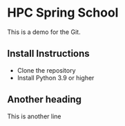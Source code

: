 # HPC Spring School
This is a demo for the Git.

## Install Instructions
 - Clone the repository
 - Install Python 3.9 or higher

## Another heading
This is another line
